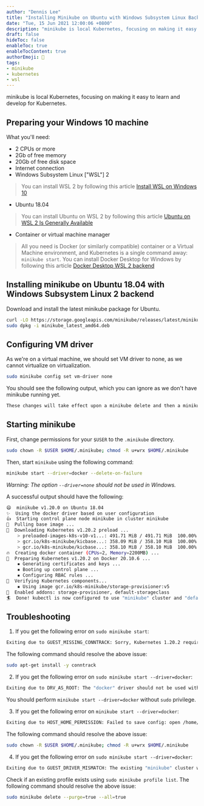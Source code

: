 ```yaml
---
author: "Dennis Lee"
title: "Installing Minikube on Ubuntu with Windows Subsystem Linux Backend"
date: "Tue, 15 Jun 2021 12:00:06 +0800"
description: "minikube is local Kubernetes, focusing on making it easy to learn and develop for Kubernetes."
draft: false
hideToc: false
enableToc: true
enableTocContent: true
authorEmoji: 👨
tags:
- minikube
- kubernetes
- wsl
---
```


minikube is local Kubernetes, focusing on making it easy to learn and develop for Kubernetes.

## Preparing your Windows 10 machine

What you'll need:
* 2 CPUs or more
* 2Gb of free memory
* 20Gb of free disk space
* Internet connection
* Windows Subsystem Linux ["WSL"] 2
  
> You can install WSL 2 by following this article [Install WSL on Windows 10](https://docs.microsoft.com/en-us/windows/wsl/install-win10)

* Ubuntu 18.04

> You can install Ubuntu on WSL 2 by following this article [Ubuntu on WSL 2 Is Generally Available](https://ubuntu.com/blog/ubuntu-on-wsl-2-is-generally-available)

* Container or virtual machine manager

> All you need is Docker (or similarly compatible) container or a Virtual Machine environment, and Kubernetes is a single command away: `minikube start`. You can install Docker Desktop for Windows by following this article [Docker Desktop WSL 2 backend](https://docs.docker.com/docker-for-windows/wsl)

## Installing minikube on Ubuntu 18.04 with Windows Subsystem Linux 2 backend

Download and install the latest minikube package for Ubuntu.

```sh
curl -LO https://storage.googleapis.com/minikube/releases/latest/minikube_latest_amd64.deb
sudo dpkg -i minikube_latest_amd64.deb
```

## Configuring VM driver

As we're on a virtual machine, we should set VM driver to none, as we cannot virtualize on virtualization.

```sh
sudo minikube config set vm-driver none
```

You should see the following output, which you can ignore as we don't have minikube running yet.

```sh
These changes will take effect upon a minikube delete and then a minikube start
```

## Starting minikube

First, change permissions for your `$USER` to the `.minikube` directory.

```sh
sudo chown -R $USER $HOME/.minikube; chmod -R u+wrx $HOME/.minikube
```

Then, start `minikube` using the following command:

```sh
minikube start --driver=docker --delete-on-failure
```

_Warning: The option `--driver=none` should not be used in Windows._

A successful output should have the following:

```sh
😄  minikube v1.20.0 on Ubuntu 18.04
✨  Using the docker driver based on user configuration
👍  Starting control plane node minikube in cluster minikube
🚜  Pulling base image ...
💾  Downloading Kubernetes v1.20.2 preload ...
    > preloaded-images-k8s-v10-v1...: 491.71 MiB / 491.71 MiB  100.00% 7.71 MiB
    > gcr.io/k8s-minikube/kicbase...: 358.09 MiB / 358.10 MiB  100.00% 5.30 MiB
    > gcr.io/k8s-minikube/kicbase...: 358.10 MiB / 358.10 MiB  100.00% 5.90 MiB
🔥  Creating docker container (CPUs=2, Memory=2200MB) ...
🐳  Preparing Kubernetes v1.20.2 on Docker 20.10.6 ...
    ▪ Generating certificates and keys ...
    ▪ Booting up control plane ...
    ▪ Configuring RBAC rules ...
🔎  Verifying Kubernetes components...
    ▪ Using image gcr.io/k8s-minikube/storage-provisioner:v5
🌟  Enabled addons: storage-provisioner, default-storageclass
🏄  Done! kubectl is now configured to use "minikube" cluster and "default" namespace by default
```

## Troubleshooting

1. If you get the following error on `sudo minikube start`:

```sh
Exiting due to GUEST_MISSING_CONNTRACK: Sorry, Kubernetes 1.20.2 requires conntrack to be installed in root's path
```

The following command should resolve the above issue:

```sh
sudo apt-get install -y conntrack
```

2. If you get the following error on `sudo minikube start --driver=docker`:

```sh
Exiting due to DRV_AS_ROOT: The "docker" driver should not be used with root privileges.
```

You should perform `minikube start --driver=docker` without `sudo` privilege.

3. If you get the following error on `minikube start --driver=docker`:

```sh
Exiting due to HOST_HOME_PERMISSION: Failed to save config: open /home/dennislwm/.minikube/profiles/minikube/config.json: permission denied
```

The following command should resolve the above issue:

```sh
sudo chown -R $USER $HOME/.minikube; chmod -R u+wrx $HOME/.minikube
```

4. If you get the following error on `sudo minikube start --driver=docker`:

```sh
Exiting due to GUEST_DRIVER_MISMATCH: The existing "minikube" cluster was created using the "none" driver, which is incompatible with requested "docker" driver.
```

Check if an existing profile exists using `sudo minikube profile list`. The following command should resolve the above issue:

```sh
sudo minikube delete --purge=true --all=true
```
